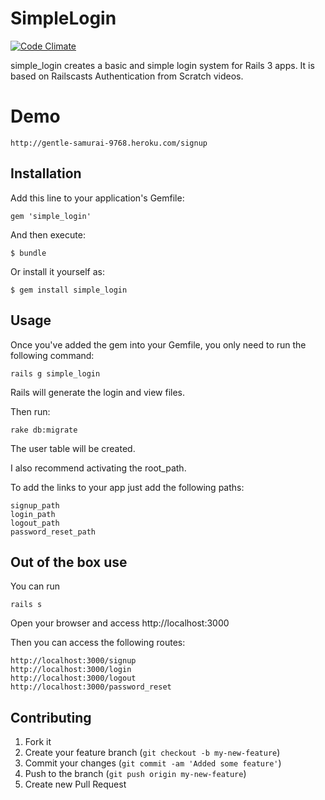 # SimpleLogin

[![Code Climate](https://codeclimate.com/badge.png)](https://codeclimate.com/github/designium/simple-login)

simple_login creates a basic and simple login system for Rails 3 apps. It is based on Railscasts Authentication from Scratch videos.

# Demo

    http://gentle-samurai-9768.heroku.com/signup

## Installation

Add this line to your application's Gemfile:

    gem 'simple_login'

And then execute:

    $ bundle

Or install it yourself as:

    $ gem install simple_login

## Usage

Once you've added the gem into your Gemfile, you only need to run the following command:

    rails g simple_login

Rails will generate the login and view files.

Then run:

    rake db:migrate

The user table will be created.

I also recommend activating the root_path.

To add the links to your app just add the following paths:

    signup_path
    login_path
    logout_path
    password_reset_path

## Out of the box use

You can run

    rails s

Open your browser and access http://localhost:3000

Then you can access the following routes:

    http://localhost:3000/signup
    http://localhost:3000/login
    http://localhost:3000/logout
    http://localhost:3000/password_reset

## Contributing

1. Fork it
2. Create your feature branch (`git checkout -b my-new-feature`)
3. Commit your changes (`git commit -am 'Added some feature'`)
4. Push to the branch (`git push origin my-new-feature`)
5. Create new Pull Request
